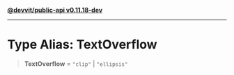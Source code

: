 [**@devvit/public-api v0.11.18-dev**](../../../../../../README.md)

---

# Type Alias: TextOverflow

> **TextOverflow** = `"clip"` \| `"ellipsis"`
